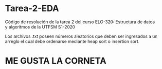 # Tarea-2-EDA
Código de resolución de la tarea 2 del curso ELO-320: Estructura de datos y algoritmos de la UTFSM S1-2020

Los archivos .txt poseen números aleatorios que deben ser ingresados a un arreglo el cual debe ordenarse mediante heap sort o insertion sort.

# ME GUSTA LA CORNETA
